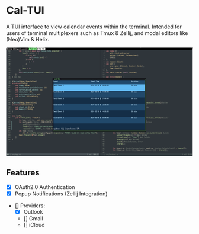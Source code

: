 # Cal-TUI
A TUI interface to view calendar events within the terminal. Intended for users of terminal multiplexers such as Tmux & Zellij, and modal editors like (Neo)Vim & Helix.

![alt text](https://github.com/amorx1/cal-tui/blob/master/screenshot.png?raw=true)

## Features
- [x] OAuth2.0 Authentication
- [x] Popup Notifications (Zellij Integration)
- [] Providers:
  - [x] Outlook
  - [] Gmail
  - [] iCloud
